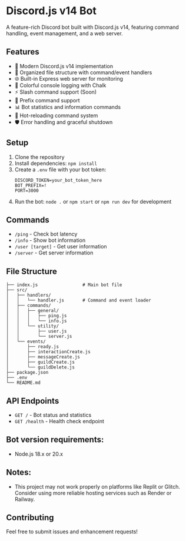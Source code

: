 # Discord.js v14 Bot

A feature-rich Discord bot built with Discord.js v14, featuring command handling, event management, and a web server.

## Features

- 🤖 Modern Discord.js v14 implementation
- 📁 Organized file structure with command/event handlers
- 🌐 Built-in Express web server for monitoring
- 🎨 Colorful console logging with Chalk
- ⚡ Slash command support (Soon)
- 🔗 Prefix command support 
- 📊 Bot statistics and information commands
- 🔄 Hot-reloading command system
- 🛡️ Error handling and graceful shutdown

## Setup

1. Clone the repository
2. Install dependencies: `npm install`
3. Create a `.env` file with your bot token:
   ```
   DISCORD_TOKEN=your_bot_token_here
   BOT_PREFIX=!
   PORT=3000
   ```
4. Run the bot: `node .` or `npm start` or `npm run dev` for development

## Commands

- `/ping` - Check bot latency
- `/info` - Show bot information
- `/user [target]` - Get user information
- `/server` - Get server information

## File Structure

```
├── index.js                 # Main bot file
├── src/
│   ├── handlers/
│   │   └── handler.js       # Command and event loader
│   ├── commands/
│   │   ├── general/
│   │   │   ├── ping.js
│   │   │   └── info.js
│   │   └── utility/
│   │       ├── user.js
│   │       └── server.js
│   └── events/
│       ├── ready.js
│       ├── interactionCreate.js
│       ├── messageCreate.js
│       ├── guildCreate.js
│       └── guildDelete.js
├── package.json
├── .env
└── README.md
```

## API Endpoints

- `GET /` - Bot status and statistics
- `GET /health` - Health check endpoint

## Bot version requirements:
- Node.js 18.x or 20.x 

## Notes:
- This project may not work properly on platforms like Replit or Glitch. Consider using more reliable hosting services such as Render or Railway.

## Contributing

Feel free to submit issues and enhancement requests!

